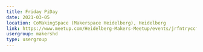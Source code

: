 ```yaml
---
title: Friday PiDay
date: 2021-03-05
location: CoMakingSpace (Makerspace Heidelberg), Heidelberg
link: https://www.meetup.com/Heidelberg-Makers-Meetup/events/jrfntryccfbhb/
usergroup: makershd
type: usergroup
---
```

